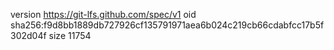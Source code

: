 version https://git-lfs.github.com/spec/v1
oid sha256:f9d8bb1889db727926cf135791971aea6b024c219cb66cdabfcc17b5f302d04f
size 11754
